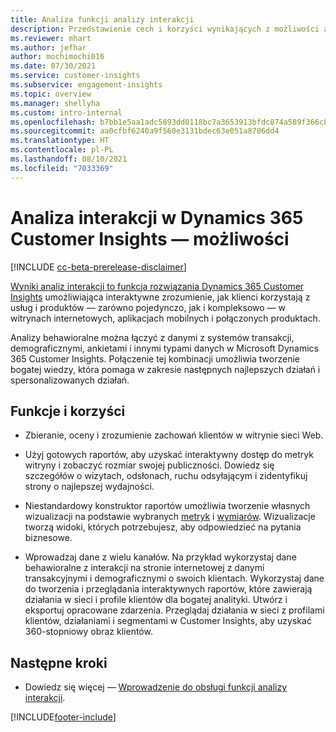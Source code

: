 ```yaml
---
title: Analiza funkcji analizy interakcji
description: Przedstawienie cech i korzyści wynikających z możliwości analizy interakcji.
ms.reviewer: mhart
ms.author: jefhar
author: mochimochi016
ms.date: 07/30/2021
ms.service: customer-insights
ms.subservice: engagement-insights
ms.topic: overview
ms.manager: shellyha
ms.custom: intro-internal
ms.openlocfilehash: b7bb1e5aa1adc5893dd0118bc7a3653913bfdc874a589f366c8c37152bbfef4d
ms.sourcegitcommit: aa0cfbf6240a9f560e3131bdec63e051a8786dd4
ms.translationtype: HT
ms.contentlocale: pl-PL
ms.lasthandoff: 08/10/2021
ms.locfileid: "7033369"
---
```

# <a name="about-dynamics-365-customer-insights-engagement-insights-capability"></a>Analiza interakcji w Dynamics 365 Customer Insights — możliwości 

[!INCLUDE [cc-beta-prerelease-disclaimer](includes/cc-beta-prerelease-disclaimer.md)]

[Wyniki analiz interakcji to funkcja rozwiązania Dynamics 365 Customer Insights](https://dynamics.microsoft.com/ai/customer-insights/engagement-insights-capability/) umożliwiająca interaktywne zrozumienie, jak klienci korzystają z usług i produktów — zarówno pojedynczo, jak i kompleksowo — w witrynach internetowych, aplikacjach mobilnych i połączonych produktach.

Analizy behawioralne można łączyć z danymi z systemów transakcji, demograficznymi, ankietami i innymi typami danych w Microsoft Dynamics 365 Customer Insights. Połączenie tej kombinacji umożliwia tworzenie bogatej wiedzy, która pomaga w zakresie następnych najlepszych działań i spersonalizowanych działań.

## <a name="features-and-benefits"></a>Funkcje i korzyści

- Zbieranie, oceny i zrozumienie zachowań klientów w witrynie sieci Web.

- Użyj gotowych raportów, aby uzyskać interaktywny dostęp do metryk witryny i zobaczyć rozmiar swojej publiczności. Dowiedz się szczegółów o wizytach, odsłonach, ruchu odsyłającym i zidentyfikuj strony o najlepszej wydajności.

- Niestandardowy konstruktor raportów umożliwia tworzenie własnych wizualizacji na podstawie wybranych [metryk](glossary.md) i [wymiarów](glossary.md). Wizualizacje tworzą widoki, których potrzebujesz, aby odpowiedzieć na pytania biznesowe.

- Wprowadzaj dane z wielu kanałów. Na przykład wykorzystaj dane behawioralne z interakcji na stronie internetowej z danymi transakcyjnymi i demograficznymi o swoich klientach. Wykorzystaj dane do tworzenia i przeglądania interaktywnych raportów, które zawierają działania w sieci i profile klientów dla bogatej analityki. Utwórz i eksportuj opracowane zdarzenia. Przeglądaj działania w sieci z profilami klientów, działaniami i segmentami w Customer Insights, aby uzyskać 360-stopniowy obraz klientów.


## <a name="next-steps"></a>Następne kroki

- Dowiedz się więcej — [Wprowadzenie do obsługi funkcji analizy interakcji](get-started.md).


[!INCLUDE[footer-include](../includes/footer-banner.md)]